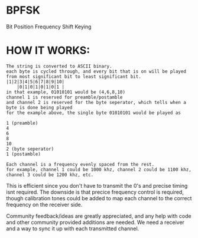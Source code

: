 # BPFSK
Bit Position Frequency Shift Keying

# HOW IT WORKS:
```
The string is converted to ASCII binary.
each byte is cycled through, and every bit that is on will be played from most significant bit to least significant bit.
|1|2|3|4|5|6|7|8|9|10|
    |0|1|0|1|0|1|0|1 |
in that example, 01010101 would be (4,6,8,10)
channel 1 is reserved for preamble/postamble
and channel 2 is reserved for the byte seperator, which tells when a byte is done being played
for the example above, the single byte 01010101 would be played as

1 (preamble)
4
6
8
10
2 (byte seperator)
1 (postamble)

Each channel is a frequency evenly spaced from the rest.
for example, channel 1 could be 1000 khz, channel 2 could be 1100 khz, channel 3 could be 1200 khz, etc.
```
This is efficient since you don't have to transmit the 0's and precise timing isnt required.
The downside is that precice frequency control is required, though calibration tones could be added to map each channel to the correct frequency on the receiver side.

Community feedback/ideas are greatly appreciated, and any help with code and other community provided additions are needed.
We need a receiver and a way to sync it up with each transmitted channel.
